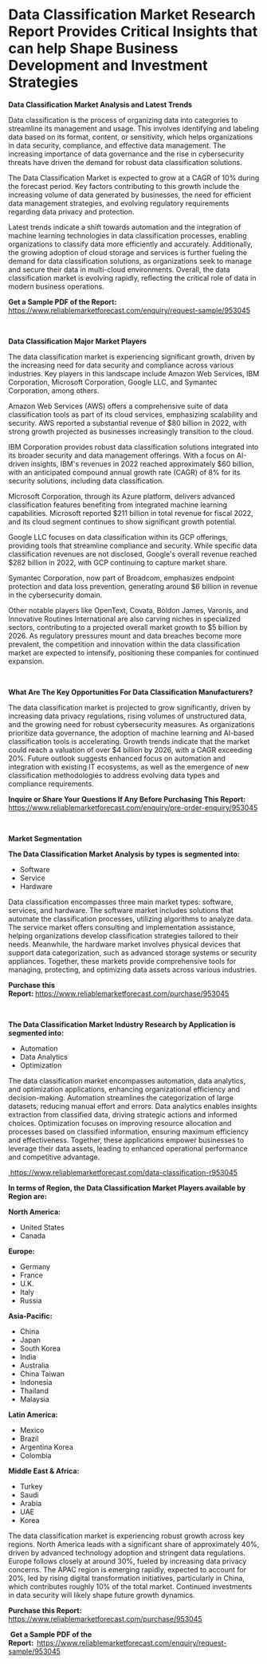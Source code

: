 <p><h1>Data Classification Market Research Report Provides Critical Insights that can help Shape Business Development and Investment Strategies</h1></p><p><strong>Data Classification Market Analysis and Latest Trends</strong></p>
<p><p>Data classification is the process of organizing data into categories to streamline its management and usage. This involves identifying and labeling data based on its format, content, or sensitivity, which helps organizations in data security, compliance, and effective data management. The increasing importance of data governance and the rise in cybersecurity threats have driven the demand for robust data classification solutions.</p><p>The Data Classification Market is expected to grow at a CAGR of 10% during the forecast period. Key factors contributing to this growth include the increasing volume of data generated by businesses, the need for efficient data management strategies, and evolving regulatory requirements regarding data privacy and protection. </p><p>Latest trends indicate a shift towards automation and the integration of machine learning technologies in data classification processes, enabling organizations to classify data more efficiently and accurately. Additionally, the growing adoption of cloud storage and services is further fueling the demand for data classification solutions, as organizations seek to manage and secure their data in multi-cloud environments. Overall, the data classification market is evolving rapidly, reflecting the critical role of data in modern business operations.</p></p>
<p><strong>Get a Sample PDF of the Report:&nbsp;</strong> <a href="https://www.reliablemarketforecast.com/enquiry/request-sample/953045?utm_campaign=3294&utm_medium=2&utm_source=Github&utm_content=ia&utm_term=17042025&utm_id=data-classification">https://www.reliablemarketforecast.com/enquiry/request-sample/953045</a></p>
<p>&nbsp;</p>
<p><strong>Data Classification Major Market Players</strong></p>
<p><p>The data classification market is experiencing significant growth, driven by the increasing need for data security and compliance across various industries. Key players in this landscape include Amazon Web Services, IBM Corporation, Microsoft Corporation, Google LLC, and Symantec Corporation, among others.</p><p>Amazon Web Services (AWS) offers a comprehensive suite of data classification tools as part of its cloud services, emphasizing scalability and security. AWS reported a substantial revenue of $80 billion in 2022, with strong growth projected as businesses increasingly transition to the cloud.</p><p>IBM Corporation provides robust data classification solutions integrated into its broader security and data management offerings. With a focus on AI-driven insights, IBM's revenues in 2022 reached approximately $60 billion, with an anticipated compound annual growth rate (CAGR) of 8% for its security solutions, including data classification.</p><p>Microsoft Corporation, through its Azure platform, delivers advanced classification features benefiting from integrated machine learning capabilities. Microsoft reported $211 billion in total revenue for fiscal 2022, and its cloud segment continues to show significant growth potential.</p><p>Google LLC focuses on data classification within its GCP offerings, providing tools that streamline compliance and security. While specific data classification revenues are not disclosed, Google's overall revenue reached $282 billion in 2022, with GCP continuing to capture market share.</p><p>Symantec Corporation, now part of Broadcom, emphasizes endpoint protection and data loss prevention, generating around $6 billion in revenue in the cybersecurity domain.</p><p>Other notable players like OpenText, Covata, Boldon James, Varonis, and Innovative Routines International are also carving niches in specialized sectors, contributing to a projected overall market growth to $5 billion by 2026. As regulatory pressures mount and data breaches become more prevalent, the competition and innovation within the data classification market are expected to intensify, positioning these companies for continued expansion.</p></p>
<p>&nbsp;</p>
<p><strong>What Are The Key Opportunities For Data Classification Manufacturers?</strong></p>
<p><p>The data classification market is projected to grow significantly, driven by increasing data privacy regulations, rising volumes of unstructured data, and the growing need for robust cybersecurity measures. As organizations prioritize data governance, the adoption of machine learning and AI-based classification tools is accelerating. Growth trends indicate that the market could reach a valuation of over $4 billion by 2026, with a CAGR exceeding 20%. Future outlook suggests enhanced focus on automation and integration with existing IT ecosystems, as well as the emergence of new classification methodologies to address evolving data types and compliance requirements.</p></p>
<p><strong>Inquire or Share Your Questions If Any Before Purchasing This Report:</strong> <a href="https://www.reliablemarketforecast.com/enquiry/pre-order-enquiry/953045?utm_campaign=3294&utm_medium=2&utm_source=Github&utm_content=ia&utm_term=17042025&utm_id=data-classification">https://www.reliablemarketforecast.com/enquiry/pre-order-enquiry/953045</a></p>
<p>&nbsp;</p>
<p><strong>Market Segmentation</strong></p>
<p><strong>The Data Classification Market Analysis by types is segmented into:</strong></p>
<p><ul><li>Software</li><li>Service</li><li>Hardware</li></ul></p>
<p><p>Data classification encompasses three main market types: software, services, and hardware. The software market includes solutions that automate the classification processes, utilizing algorithms to analyze data. The service market offers consulting and implementation assistance, helping organizations develop classification strategies tailored to their needs. Meanwhile, the hardware market involves physical devices that support data categorization, such as advanced storage systems or security appliances. Together, these markets provide comprehensive tools for managing, protecting, and optimizing data assets across various industries.</p></p>
<p><strong>Purchase this Report:&nbsp;</strong><a href="https://www.reliablemarketforecast.com/purchase/953045?utm_campaign=3294&utm_medium=2&utm_source=Github&utm_content=ia&utm_term=17042025&utm_id=data-classification">https://www.reliablemarketforecast.com/purchase/953045</a></p>
<p>&nbsp;</p>
<p><strong>The Data Classification Market Industry Research by Application is segmented into:</strong></p>
<p><ul><li>Automation</li><li>Data Analytics</li><li>Optimization</li></ul></p>
<p><p>The data classification market encompasses automation, data analytics, and optimization applications, enhancing organizational efficiency and decision-making. Automation streamlines the categorization of large datasets, reducing manual effort and errors. Data analytics enables insights extraction from classified data, driving strategic actions and informed choices. Optimization focuses on improving resource allocation and processes based on classified information, ensuring maximum efficiency and effectiveness. Together, these applications empower businesses to leverage their data assets, leading to enhanced operational performance and competitive advantage.</p></p>
<p><a href="https://www.reliablemarketforecast.com/data-classification-r953045?utm_campaign=3294&utm_medium=2&utm_source=Github&utm_content=ia&utm_term=17042025&utm_id=data-classification">&nbsp;https://www.reliablemarketforecast.com/data-classification-r953045</a></p>
<p><strong>In terms of Region, the Data Classification Market Players available by Region are:</strong></p>
<p>
    <p> <strong> North America: </strong>
        <ul>
            <li>United States</li>
            <li>Canada</li>
        </ul>
        </p> 
    <p> <strong> Europe: </strong>
        <ul>
            <li>Germany</li>
            <li>France</li>
            <li>U.K.</li>
            <li>Italy</li>
            <li>Russia</li>
        </ul>
        </p> 
    <p> <strong> Asia-Pacific: </strong>
        <ul>
            <li>China</li>
            <li>Japan</li>
            <li>South Korea</li>
            <li>India</li>
            <li>Australia</li>
            <li>China Taiwan</li>
            <li>Indonesia</li>
            <li>Thailand</li>
            <li>Malaysia</li>
        </ul>
        </p> 
    <p> <strong> Latin America: </strong>
        <ul>
            <li>Mexico</li>
            <li>Brazil</li>
            <li>Argentina Korea</li>
            <li>Colombia</li>
        </ul>
        </p> 
    <p> <strong> Middle East & Africa: </strong>
        <ul>
            <li>Turkey</li>
            <li>Saudi</li>
            <li>Arabia</li>
            <li>UAE</li>
            <li>Korea</li>
        </ul>
    </p>
    </p>
<p><p>The data classification market is experiencing robust growth across key regions. North America leads with a significant share of approximately 40%, driven by advanced technology adoption and stringent data regulations. Europe follows closely at around 30%, fueled by increasing data privacy concerns. The APAC region is emerging rapidly, expected to account for 20%, led by rising digital transformation initiatives, particularly in China, which contributes roughly 10% of the total market. Continued investments in data security will likely shape future growth dynamics.</p></p>
<p><strong>Purchase this Report: </strong><a href="https://www.reliablemarketforecast.com/purchase/953045?utm_campaign=3294&utm_medium=2&utm_source=Github&utm_content=ia&utm_term=17042025&utm_id=data-classification">https://www.reliablemarketforecast.com/purchase/953045</a></p>
<p>&nbsp;<strong>Get a Sample PDF of the Report:&nbsp;&nbsp;</strong><a href="https://www.reliablemarketforecast.com/enquiry/request-sample/953045?utm_campaign=3294&utm_medium=2&utm_source=Github&utm_content=ia&utm_term=17042025&utm_id=data-classification">https://www.reliablemarketforecast.com/enquiry/request-sample/953045</a></p>
<p><strong></strong></p>
<p><p></p><p></p><p></p></p>
